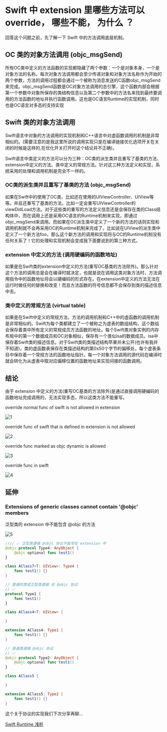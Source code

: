 # Swift 中 extension 里哪些方法可以 override， 哪些不能， 为什么 ？

回答这个问题之前，先了解一下 Swift 中的方法调用底层机制。

## OC 类的对象方法调用 (objc_msgSend)

所有OC类中定义的方法函数的实现都隐藏了两个参数：一个是对象本身，一个是对象方法的名称。每次对象方法调用都会至少传递对象和对象方法名称作为开始的两个参数，方法的调用过程都会通过一个被称为消息发送的C函数objc_msgSend来完成。objc_msgSend函数是OC对象方法调用的总引擎，这个函数内部会根据第一个参数中对象所保存的类结构信息以及第二个参数中的方法名来找到最终要调用的方法函数的地址并执行函数调用。这也是OC语言Runtime的实现机制，同时也是OC语言对多态的支持实现

## Swift 类的对象方法调用

Swift语言中对象的方法调用的实现机制和C++语言中对虚函数调用的机制是非常相似的。(需要注意的是我这里所说的调用实现只是在编译链接优化选项开关在关闭的时候是这样的,在优化开关打开时这个结论并不正确)。

Swift语言中类定义的方法可以分为三种：OC类的派生类并且重写了基类的方法、extension中定义的方法、类中定义的常规方法。针对这三种方法定义和实现，系统采用的处理和调用机制是完全不一样的。

### OC类的派生类并且重写了基类的方法 (objc_msgSend)

如果在Swift中的使用了OC类，比如还在使用的UIViewController、UIView等等。并且还重写了基类的方法，比如一定会重写UIViewController的viewDidLoad方法。对于这些类的重写的方法定义信息还是会保存在类的Class结构体中，而在调用上还是采用OC语言的Runtime机制来实现，即通过objc_msgSend来调用。而如果在OC派生类中定义了一个新的方法的话则实现和调用机制就不会再采用OC的Runtime机制来完成了，比如说在UIView的派生类中定义了一个新方法foo，那么这个新方法的调用和实现将与OC的Runtime机制没有任何关系了！它的处理和实现机制会变成我下面要说到的第三种方式。

### extension 中定义的方法 (调用硬编码的函数地址)

如果是在Swift类的extension中定义的方法(重写OC基类的方法除外)。那么针对这个方法的调用总是会在编译时就决定，也就是说在调用这类对象方法时，方法调用指令中的函数地址将会以硬编码的形式存在。在extension中定义的方法无法在运行时做任何的替换和改变！而且方法函数的符号信息都不会保存到类的描述信息中去。

### 类中定义的常规方法 (virtual table)

如果是在Swift中定义的常规方法，方法的调用机制和C++中的虚函数的调用机制是非常相似的。Swift为每个类都建立了一个被称之为虚表的数组结构，这个数组会保存着类中所有定义的常规成员方法函数的地址。每个Swift类对象实例的内存布局中的第一个数据成员和OC对象相似，保存有一个类似isa的数据成员。isa中保存着Swift类的描述信息。对于Swift类的类描述结构苹果并未公开(也许有我并不知道)，类的虚函数表保存在类描述结构的第0x50个字节的偏移处，每个虚表条目中保存着一个常规方法的函数地址指针。每一个对象方法调用的源代码在编译时就会转化为从虚表中取对应偏移位置的函数地址来实现间接的函数调用。

## 结论

由于 extension 中定义的方法(重写OC基类的方法除外)是通过直接调用硬编码的函数地址完成调用的，无法实现多态，所以这类方法不能重写。

override normal func of swift is not allowed in extension

![1](https://tva1.sinaimg.cn/large/007S8ZIlly1gdulyas4zoj31q20j8428.jpg)

override func of swift that is defined in extension is not allowed

![2](https://tva1.sinaimg.cn/large/007S8ZIlly1gdulyeddtcj31pm0hggog.jpg)

override func marked as objc dynamic is allowed

![3](https://tva1.sinaimg.cn/large/007S8ZIlly1gdulyimrpyj31pi0hw0vh.jpg)

override func in swift

![4](https://tva1.sinaimg.cn/large/007S8ZIlly1gdulymvjqbj31nc0ew0vi.jpg)

## 延伸

### Extensions of generic classes cannot contain '@objc' members

泛型类的 extension 中不能包含 @objc 的方法

![5](https://tva1.sinaimg.cn/large/007S8ZIlly1gdulysy7mej31qi0h4n23.jpg)

```swift
//// ✅ 泛型类遵循 @objc 协议不能写在 extension 中
@objc protocol Type4: AnyObject {
    @objc optional func test1()
}

class AClass7<T: UIView>: Type4 {
    func test1() {}
}

// 普通的类或泛型类遵循 非 @objc 协议
// ✅
protocol Type1 {
    func test1()
}

class AClass4<T: UIView> {

}

extension AClass4: Type1 {
    func test1() {}
}

// 普通类遵循 @objc 协议
// ✅
@objc protocol Type2: AnyObject {
    @objc optional func test1()
}

class AClass5 {

}

extension AClass5: Type2 {
    func test1() {}
}
```

这个关于协议的实现我们下次分享再聊...

[Swift Runtime 浅析](https://mp.weixin.qq.com/s/qPlg716RqtiT2PK_WqtBZQ)

